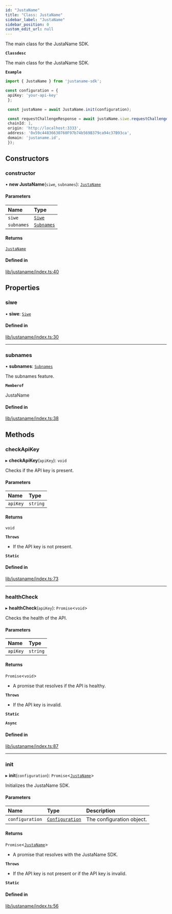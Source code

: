 ```yaml
---
id: "JustaName"
title: "Class: JustaName"
sidebar_label: "JustaName"
sidebar_position: 0
custom_edit_url: null
---
```


The main class for the JustaName SDK.

**`Classdesc`**

The main class for the JustaName SDK.

**`Example`**

```typescript
import { JustaName } from 'justaname-sdk';

const configuration = {
 apiKey: 'your-api-key'
 };

 const justaName = await JustaName.init(configuration);

 const requestChallengeResponse = await justaName.siwe.requestChallenge({
 chainId: 1,
 origin: 'http://localhost:3333',
 address: '0x59c44836630760F97b74b569B379ca94c37B93ca',
 domain: 'justaname.id',
 });

 ```

## Constructors

### constructor

• **new JustaName**(`siwe`, `subnames`): [`JustaName`](JustaName.md)

#### Parameters

| Name | Type |
| :------ | :------ |
| `siwe` | [`Siwe`](Siwe.md) |
| `subnames` | [`Subnames`](Subnames.md) |

#### Returns

[`JustaName`](JustaName.md)

#### Defined in

[lib/justaname/index.ts:40](https://github.com/JustaName-id/JustaName-sdk/blob/45e45ce/packages/@justaname.id/sdk/src/lib/justaname/index.ts#L40)

## Properties

### siwe

• **siwe**: [`Siwe`](Siwe.md)

#### Defined in

[lib/justaname/index.ts:30](https://github.com/JustaName-id/JustaName-sdk/blob/45e45ce/packages/@justaname.id/sdk/src/lib/justaname/index.ts#L30)

___

### subnames

• **subnames**: [`Subnames`](Subnames.md)

The subnames feature.

**`Memberof`**

JustaName

#### Defined in

[lib/justaname/index.ts:38](https://github.com/JustaName-id/JustaName-sdk/blob/45e45ce/packages/@justaname.id/sdk/src/lib/justaname/index.ts#L38)

## Methods

### checkApiKey

▸ **checkApiKey**(`apiKey`): `void`

Checks if the API key is present.

#### Parameters

| Name | Type |
| :------ | :------ |
| `apiKey` | `string` |

#### Returns

`void`

**`Throws`**

- If the API key is not present.

**`Static`**

#### Defined in

[lib/justaname/index.ts:73](https://github.com/JustaName-id/JustaName-sdk/blob/45e45ce/packages/@justaname.id/sdk/src/lib/justaname/index.ts#L73)

___

### healthCheck

▸ **healthCheck**(`apiKey`): `Promise`<`void`\>

Checks the health of the API.

#### Parameters

| Name | Type |
| :------ | :------ |
| `apiKey` | `string` |

#### Returns

`Promise`<`void`\>

- A promise that resolves if the API is healthy.

**`Throws`**

- If the API key is invalid.

**`Static`**

**`Async`**

#### Defined in

[lib/justaname/index.ts:87](https://github.com/JustaName-id/JustaName-sdk/blob/45e45ce/packages/@justaname.id/sdk/src/lib/justaname/index.ts#L87)

___

### init

▸ **init**(`configuration`): `Promise`<[`JustaName`](JustaName.md)\>

Initializes the JustaName SDK.

#### Parameters

| Name | Type | Description |
| :------ | :------ | :------ |
| `configuration` | [`Configuration`](../interfaces/Configuration.md) | The configuration object. |

#### Returns

`Promise`<[`JustaName`](JustaName.md)\>

- A promise that resolves with the JustaName SDK.

**`Throws`**

- If the API key is not present or if the API key is invalid.

**`Static`**

#### Defined in

[lib/justaname/index.ts:56](https://github.com/JustaName-id/JustaName-sdk/blob/45e45ce/packages/@justaname.id/sdk/src/lib/justaname/index.ts#L56)
